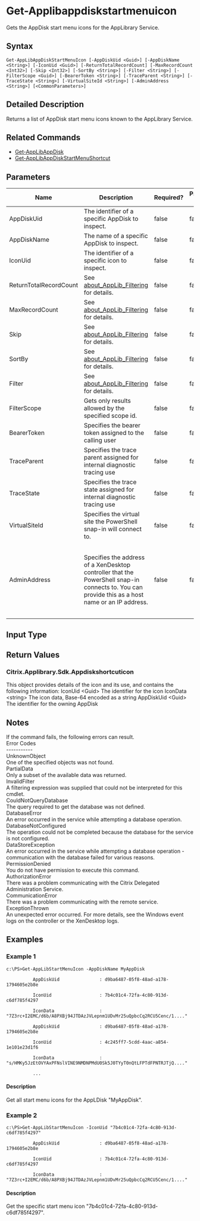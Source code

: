 ﻿
# Get-Applibappdiskstartmenuicon
Gets the AppDisk start menu icons for the AppLibrary Service.
## Syntax

```
Get-AppLibAppDiskStartMenuIcon [-AppDiskUid <Guid>] [-AppDiskName <String>] [-IconUid <Guid>] [-ReturnTotalRecordCount] [-MaxRecordCount <Int32>] [-Skip <Int32>] [-SortBy <String>] [-Filter <String>] [-FilterScope <Guid>] [-BearerToken <String>] [-TraceParent <String>] [-TraceState <String>] [-VirtualSiteId <String>] [-AdminAddress <String>] [<CommonParameters>]
```

## Detailed Description
Returns a list of AppDisk start menu icons known to the AppLibrary Service.


## Related Commands

* [Get-AppLibAppDisk](../Get-AppLibAppDisk/)
* [Get-AppLibAppDiskStartMenuShortcut](../Get-AppLibAppDiskStartMenuShortcut/)
## Parameters
| Name   | Description | Required? | Pipeline Input | Default Value |
| --- | --- | --- | --- | --- |
| AppDiskUid | The identifier of a specific AppDisk to inspect. | false | false |  |
| AppDiskName | The name of a specific AppDisk to inspect. | false | false |  |
| IconUid | The identifier of a specific icon to inspect. | false | false |  |
| ReturnTotalRecordCount | See [about\_AppLib\_Filtering](../about_AppLib_Filtering/) for details. | false | false | false |
| MaxRecordCount | See [about\_AppLib\_Filtering](../about_AppLib_Filtering/) for details. | false | false | false |
| Skip | See [about\_AppLib\_Filtering](../about_AppLib_Filtering/) for details. | false | false | 0 |
| SortBy | See [about\_AppLib\_Filtering](../about_AppLib_Filtering/) for details. | false | false |  |
| Filter | See [about\_AppLib\_Filtering](../about_AppLib_Filtering/) for details. | false | false |  |
| FilterScope | Gets only results allowed by the specified scope id. | false | false |  |
| BearerToken | Specifies the bearer token assigned to the calling user | false | false |  |
| TraceParent | Specifies the trace parent assigned for internal diagnostic tracing use | false | false |  |
| TraceState | Specifies the trace state assigned for internal diagnostic tracing use | false | false |  |
| VirtualSiteId | Specifies the virtual site the PowerShell snap-in will connect to. | false | false |  |
| AdminAddress | Specifies the address of a XenDesktop controller that the PowerShell snap-in connects to.  You can provide this as a host name or an IP address. | false | false | LocalHost. Once a value is provided by any cmdlet, this value becomes the default. |

## Input Type

### 

## Return Values

### Citrix.Applibrary.Sdk.Appdiskshortcuticon
This object provides details of the icon and its use, and contains the following information: IconUid &lt;Guid&gt; The identifier for the icon IconData &lt;string&gt; The icon data, Base-64 encoded as a string AppDiskUid &lt;Guid&gt; The identifier for the owning AppDisk
## Notes
If the command fails, the following errors can result.  
    Error Codes  
    -----------  
    UnknownObject  
        One of the specified objects was not found.  
    PartialData  
         Only a subset of the available data was returned.  
    InvalidFilter  
        A filtering expression was supplied that could not be interpreted for this cmdlet.  
    CouldNotQueryDatabase  
         The query required to get the database was not defined.  
    DatabaseError  
        An error occurred in the service while attempting a database operation.  
    DatabaseNotConfigured  
        The operation could not be completed because the database for the service is not configured.  
    DataStoreException  
        An error occurred in the service while attempting a database operation - communication with the database failed for various reasons.  
    PermissionDenied  
        You do not have permission to execute this command.  
    AuthorizationError  
        There was a problem communicating with the Citrix Delegated Administration Service.  
    CommunicationError  
        There was a problem communicating with the remote service.  
    ExceptionThrown  
        An unexpected error occurred.  For more details, see the Windows event logs on the controller or the XenDesktop logs.
## Examples

### Example 1

```
c:\PS>Get-AppLibStartMenuIcon -AppDiskName MyAppDisk  
  
          AppDiskUid               : d9ba6487-05f8-48ad-a178-1794605e2b8e  
  
          IconUid                  : 7b4c01c4-72fa-4c80-913d-c6df785f4297  
  
          IconData                 : "7Z3rc+I2EMC/d6b/A8PXBj94JTDAzJVLepnm1UDvMr25uQpbcCq2RCU5Cenc/1...."  
  
          AppDiskUid               : d9ba6487-05f8-48ad-a178-1794605e2b8e  
  
          IconUid                  : 4c245ff7-5cdd-4aac-a854-1e101e23d1f6  
  
          IconData                 : "s/HMKy5JzEtOVYAxPFNslVINE9NMDNPMdU0Sk5J0TYyT0nQtLFPTdFPNTRJTjQ...."  
  
          ...
```

#### Description
Get all start menu icons for the AppLDisk "MyAppDisk".
### Example 2

```
c:\PS>Get-AppLibStartMenuIcon -IconUid "7b4c01c4-72fa-4c80-913d-c6df785f4297"  
  
          AppDiskUid               : d9ba6487-05f8-48ad-a178-1794605e2b8e  
  
          IconUid                  : 7b4c01c4-72fa-4c80-913d-c6df785f4297  
  
          IconData                 : "7Z3rc+I2EMC/d6b/A8PXBj94JTDAzJVLepnm1UDvMr25uQpbcCq2RCU5Cenc/1...."
```

#### Description
Get the specific start menu icon "7b4c01c4-72fa-4c80-913d-c6df785f4297".
